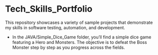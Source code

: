 # Tech_Skills_Portfolio
This repository showcases a variety of sample projects that demonstrate my skills in software testing, automation, and development.

- In the JAVA/Simple_Dice_Game folder, you’ll find a simple dice game featuring a Hero and Monsters. The objective is to defeat the Boss Monster step by step as you progress across the fields.
